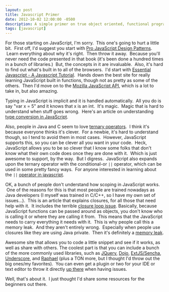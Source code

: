 ```yaml
---
layout: post
title: Javascript Primer
date: 2012-10-02 12:00:00 -0500
description: A simple primer on true object oriented, functional programming, in JavaScript
tags: [javascript]
---
```


For those starting on JavaScript, I'm sorry.  This one's going to hurt a little bit.  First off, I'd suggest you start with [Pro JavaScript Design Patterns](http://www.amazon.com/JavaScript-Design-Patterns-Recipes-Problem-Solution/dp/159059908X).  Learn everything about why it's right.  Then throw it away.  Because you'll never need the code presented in that book (it's been done a hundred times in a bunch of libraries.)  But, the concepts in it are invaluable.  Also, it's hard to find out what's built in to all of the browsers.  I'd start with [Essential Javascript - A Javascript Tutorial](http://www.hunlock.com/blogs/Essential_Javascript_--_A_Javascript_Tutorial).  Hands down the best site for really learning JavaScript built in functions, though not as pretty as some of the others.  Then I'd move on to the [Mozilla JavaScript API](https://developer.mozilla.org/en-US/docs/JavaScript"), which is a lot to take in, but also amazing.

Typing in JavaScript is implicit and it is handled automatically.  All you do is say "var x = 5" and it knows that x is an int.  It's magic.  Magic that is hard to understand when stuff goes wrong.  Here's an article on understanding [type conversion in JavaScript](http://jibbering.com/faq/notes/type-conversion/).

Also, people in Java and C seem to love [ternary operators](http://en.wikipedia.org/wiki/%3F:).  I think it's because everyone thinks it's clever.  For a newbie, it's hard to understand though, so I tend to avoid them in most cases.  However, JavaScript supports this, so you can be clever all you want in your code.  Heck, JavaScript allows you to be so clever that I know some folks that don't know what their own code does once they are done with it.  Which is just awesome to support, by the way.  But I digress.  JavaScript also expands upon the ternary operator with the conditional-or `||` operator, which can be used in some pretty fancy ways.  For anyone interested in learning about the `||` [operator in javascript](http://addyosmani.com/blog/exploring-javascripts-logical-or-operator/).

OK, a bunch of people don't understand how scoping in JavaScript works.  One of the reasons for this is that most people are trained nowadays as Java developers (I myself was trained in C/C++, so I have my own set of issues...).  This is an article that explains closures, for all those that need help with it.  It includes the terrible [closure loop issue](http://robertnyman.com/2008/10/09/explaining-javascript-scope-and-closures/). Basically, because JavaScript functions can be passed around as objects, you don't know who is calling it or where they are calling it from.  This means that the JavaScript needs to carry everything it needs with it.  This is why people call this a memory leak.  And they aren't entirely wrong.  Especially when people use closures like they are using Java private.  Then it's definitely a [memory leak](http://www.ibm.com/developerworks/web/library/wa-memleak/).

Awesome site that allows you to code a little snippet and see if it works, as well as share with others. The coolest part is that you can include a bunch of the more commonly used libraries, such as [JQuery](http://jquery.com/), [Dojo](http://dojotoolkit.org/), [ExtJS/Sencha](http://www.sencha.com/), [Underscore](http://underscorejs.org/), and [Raphael](http://raphaeljs.com/) (plus a TON more, but I thought I'd throw out the big ones/my favorites).  You can even get a plugin or two for your IDE or text editor to throw it directly [up there](http://jsfiddle.net/) when having issues.

Well, that's about it.  I just thought I'd share some resources for the beginners out there.